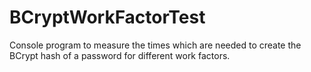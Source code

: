 # BCryptWorkFactorTest
Console program to measure the times which are needed to create the BCrypt hash of a password for different work factors.
